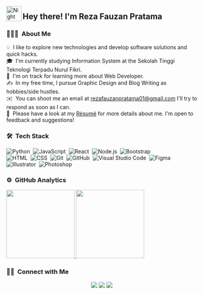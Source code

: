 <img alt="Night Coding" src="./assets/Hand%20Wave.gif" width='40' align="left"/><h2>Hey there! I'm Reza Fauzan Pratama</h2>

<!-- ## 👋 &nbsp;Hey there! I'm Reza -->

### 👨🏻‍💻 &nbsp;About Me

💡 &nbsp;I like to explore new technologies and develop software solutions and quick hacks.\
🎓 &nbsp;I'm currently studying Information System at the Sekolah Tinggi Teknologi Terpadu Nurul Fikri.\
🌱 &nbsp;I'm on track for learning more about Web Developer.\
✍️ &nbsp;In my free time, I pursue Graphic Design and Blog Writing as hobbies/side hustles.\
✉️ &nbsp;You can shoot me an email at rezafauzanpratama01@gmail.com I'll try to respond as soon as I can.\
📄 &nbsp;Please have a look at my [Résumé](https://drive.google.com/file/d/19faGfEWgIcEyGG8JnMnz8TzJrF5M5R3-/view?usp=sharing) for more details about me. I'm open to feedback and suggestions!


### 🛠 &nbsp;Tech Stack

![Python](https://img.shields.io/badge/-Python-05122A?style=flat&logo=python)&nbsp;
![JavaScript](https://img.shields.io/badge/-JavaScript-05122A?style=flat&logo=javascript)&nbsp;
![React](https://img.shields.io/badge/-React-05122A?style=flat&logo=react)&nbsp;
![Node.js](https://img.shields.io/badge/-Node.js-05122A?style=flat&logo=node.js)&nbsp;
![Bootstrap](https://img.shields.io/badge/-Bootstrap-05122A?style=flat&logo=bootstrap&logoColor=563D7C)\
![HTML](https://img.shields.io/badge/-HTML-05122A?style=flat&logo=HTML5)&nbsp;
![CSS](https://img.shields.io/badge/-CSS-05122A?style=flat&logo=CSS3&logoColor=1572B6)&nbsp;
![Git](https://img.shields.io/badge/-Git-05122A?style=flat&logo=git)&nbsp;
![GitHub](https://img.shields.io/badge/-GitHub-05122A?style=flat&logo=github)&nbsp;
![Visual Studio Code](https://img.shields.io/badge/-Visual%20Studio%20Code-05122A?style=flat&logo=visual-studio-code&logoColor=007ACC)&nbsp;
![Figma](https://img.shields.io/badge/-Figma-05122A?style=flat&logo=eclipse-ide&logoColor=2C2255)\
![Illustrator](https://img.shields.io/badge/-Illustrator-05122A?style=flat&logo=adobe-illustrator)&nbsp;
![Photoshop](https://img.shields.io/badge/-Photoshop-05122A?style=flat&logo=adobe-photoshop)&nbsp;

### ⚙️ &nbsp;GitHub Analytics

<p align="left">
<a href="https://github.com/reza-fauzan">
  <img height="180em" src="https://github-readme-stats-eight-theta.vercel.app/api?username=reza-fauzan&show_icons=true&theme=algolia&include_all_commits=true&count_private=true"/>
  <img height="180em" src="https://github-readme-stats-eight-theta.vercel.app/api/top-langs/?username=reza-fauzan&layout=compact&langs_count=8&theme=algolia"/>
</a>
</p>

### 🤝🏻 &nbsp;Connect with Me

<p align="center">
<a href="https://www.linkedin.com/in/reza-fauzan-pratama"><img src="https://img.shields.io/badge/-Reza%20Fauzan%20Pratama-0077B5?style=flat&logo=Linkedin&logoColor=white"/></a>
<a href="mailto:rezafauzanpratama01@gmail.com"><img src="https://img.shields.io/badge/-rezafauzanpratama01@gmail.com-D14836?style=flat&logo=Gmail&logoColor=white"/></a>
<a href="https://instagram.com/rezafznp"><img src="https://img.shields.io/badge/-@rezafznp-E4405F?style=flat&logo=Instagram&logoColor=white"/></a>
</p>
